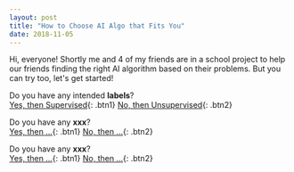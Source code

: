 ```yaml
---
layout: post
title: "How to Choose AI Algo that Fits You"
date: 2018-11-05
---
```


Hi, everyone! Shortly me and 4 of my friends are in a school project to help our friends finding the right AI algorithm based on their problems. But you can try too, let's get started!

<a name="parameter1">Do you have any intended **labels**?</a><br>
[Yes, then Supervised](#parameter2){: .btn1}
[No, then Unsupervised](#parameter3){: .btn2}

<a name="parameter2">Do you have any **xxx**?</a><br>
[Yes, then ...](#parameter2){: .btn1}
[No, then ...](#parameter3){: .btn2}

<a name="parameter3">Do you have any **xxx**?</a><br>
[Yes, then ...](#parameter2){: .btn1}
[No, then ...](#parameter3){: .btn2}

